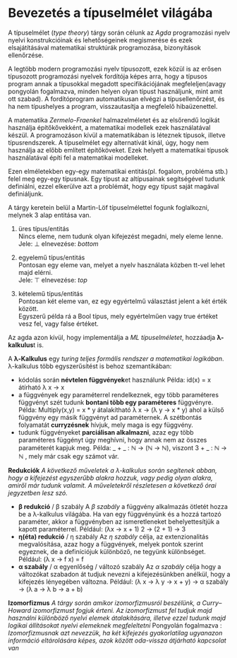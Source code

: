 # Bevezetés a típuselmélet világába

A típuselmélet (*type theory*) tárgy során célunk az *Agda* programozási nyelv nyelvi konstrukcióinak és lehetőségeinek megismerése és ezek elsajátításával matematikai struktúrák programozása, bizonyítások ellenőrzése.

A legtöbb modern programozási nyelv típusozott, ezek közül is az erősen típusozott programozási nyelvek fordítója képes arra, hogy a típusos program annak a típusokkal megadott specifikációjának megfeleljen(avagy pongyolán fogalmazva, minden helyen olyan típust használjunk, mint amit ott szabad). A fordítóprogram automatikusan elvégzi a típusellenőrzést, és ha nem típushelyes a program, visszautasítja a megfelelő hibaüzenettel.

A matematika *Zermelo-Fraenkel* halmazelméletet és az elsőrendű logikát használja építőkővekként, a matematikai modellek ezek használatával készül. A programozáson kívül a matematikában is léteznek típusok, illetve típusrendszerek. A típuselmélet egy alternatívát kínál, úgy, hogy nem használja az előbb említett építőköveket. Ezek helyett a matematikai típusok használatával építi fel a matematikai modelleket.

Ezen elméletekben egy-egy matematikai entitás(pl. fogalom, probléma stb.) felel meg egy-egy típusnak. Egy típust az altípusainak segítségével tudunk definiálni, ezzel elkerülve azt a problémát, hogy egy típust saját magával definiáljunk.

A tárgy keretein belül a Martin-Löf típuselmélettel fogunk foglalkozni, melynek 3 alap entitása van.

1. üres típus/entitás  
    Nincs eleme, nem tudunk olyan kifejezést megadni, mely eleme lenne.  
    Jele: ⊥ elnevezése: *bottom*

2. egyelemű típus/entitás  
    Pontosan egy eleme van, melyet a nyelv használata közben tt-vel lehet majd elérni.  
    Jele: ⊤ elnevezése: *top*

3. kételemű típus/entitás  
    Pontosan két eleme van, ez egy egyértelmű választást jelent a két érték között.  
    Egyszerű példa rá a Bool típus, mely egyértelműen vagy true értéket vesz fel, vagy false értéket.

Az agda azon kívül, hogy implementálja a *ML típuselméletet*, hozzáadja **λ-kalkulus**t is.

A **λ-Kalkulus** egy *turing teljes formális rendszer a matematikai logikában*. λ-kalkulus több egyszerűsítést is behoz szemantikában:

- kódolás során **névtelen függvények**et használunk
Példa: id(x) = x átírható λ x → x
- a függvények egy paraméterrel rendelkeznek, egy több paraméteres függvényt szét tudunk **bontani több egy paraméteres** függvényre. 
Példa: Multiply(x,y) = x * y átalakítható λ x → (λ y → x * y) ahol a külső függvény egy másik függvényt ad paraméternek.
A szétbontás folyamatát **curryzésnek** hívjuk, mely maga is egy függvény.
- tudunk függvényeket **parciálisan alkalmazni**, azaz egy több paraméteres függényt úgy meghívni, hogy annak nem az összes paraméterét kapjuk meg.
Példa: _ + _ : ℕ → (ℕ → ℕ), viszont 3 + _ : ℕ → ℕ , mely már csak egy számot vár.

**Redukciók**
*A következő műveletek a λ-kalkulus során segítenek abban, hogy a kifejezést egyszerűbb alakra hozzuk, vagy pedig olyan alakra, amiről már tudunk valamit. A műveletekről részletesen a következő órai jegyzetben lesz szó.*

- **β redukció** / β szabály
A *β szabály* a függvény alkalmazás ötletét hozza be a λ-kalkulus világába. Ha van egy függvényünk és a hozzá tartozó paraméter, akkor a függvényben az ismeretleneket behelyettesítjük a kapott paraméterrel.
Például: (λx → x + 1) 2 → (2 + 1) → 3
- **η(éta) redukció** / η szabály
Az *η szabály* célja, az extenzionalitás megvalósítása, azaz hogy a függvények, melyek pontok szerint egyeznek, de a definíciójuk különböző, ne tegyünk különbséget.
Például: (λ x → f x) = f
- **α szabály** / α egyenlőség / változó szabály
Az *α szabály* célja hogy a változókat szabadon át tudjuk nevezni a kifejezésünkben anélkül, hogy a kifejezés lényegében változna.
Például: (λ x → λ y → x + y) → α szabály → (λ a → λ b → a + b)


**Izomorfizmus**
*A tárgy során amikor izomorfizmusról beszélünk, a Curry–Howard izomorfizmust fogjuk érteni. Az izomorfizmust fel tudjuk majd használni különböző nyelvi elemek átalakítására, illetve ezzel tudunk majd logikai állításokat nyelvi elemeknek megfeleltetni*
Pongyolán fogalmazva : *Izomorfizmusnak azt nevezzük, ha két kifejezés gyakorlatilag ugyanazon információ eltárolására képes, azok között oda-vissza átjárható kapcsolat van*
